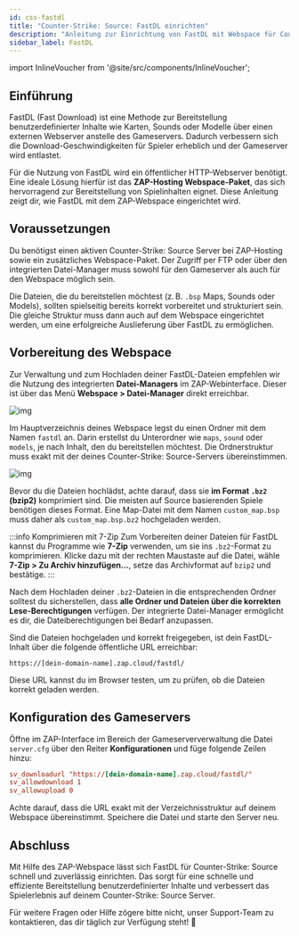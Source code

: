 ```yaml
---
id: css-fastdl
title: "Counter-Strike: Source: FastDL einrichten"
description: "Anleitung zur Einrichtung von FastDL mit Webspace für Counter-Strike: Source Server bei ZAP-Hosting - ZAP-Hosting Dokumentation"
sidebar_label: FastDL
---
```


import InlineVoucher from '@site/src/components/InlineVoucher';

## Einführung

FastDL (Fast Download) ist eine Methode zur Bereitstellung benutzerdefinierter Inhalte wie Karten, Sounds oder Modelle über einen externen Webserver anstelle des Gameservers. Dadurch verbessern sich die Download-Geschwindigkeiten für Spieler erheblich und der Gameserver wird entlastet.

Für die Nutzung von FastDL wird ein öffentlicher HTTP-Webserver benötigt. Eine ideale Lösung hierfür ist das **ZAP-Hosting Webspace-Paket**, das sich hervorragend zur Bereitstellung von Spielinhalten eignet. Diese Anleitung zeigt dir, wie FastDL mit dem ZAP-Webspace eingerichtet wird.

<InlineVoucher />

## Voraussetzungen

Du benötigst einen aktiven Counter-Strike: Source Server bei ZAP-Hosting sowie ein zusätzliches Webspace-Paket. Der Zugriff per FTP oder über den integrierten Datei-Manager muss sowohl für den Gameserver als auch für den Webspace möglich sein.

Die Dateien, die du bereitstellen möchtest (z. B. `.bsp` Maps, Sounds oder Models), sollten spielseitig bereits korrekt vorbereitet und strukturiert sein. Die gleiche Struktur muss dann auch auf dem Webspace eingerichtet werden, um eine erfolgreiche Auslieferung über FastDL zu ermöglichen.

## Vorbereitung des Webspace

Zur Verwaltung und zum Hochladen deiner FastDL-Dateien empfehlen wir die Nutzung des integrierten **Datei-Managers** im ZAP-Webinterface. Dieser ist über das Menü **Webspace > Datei-Manager** direkt erreichbar.

![img](https://screensaver01.zap-hosting.com/index.php/s/dptRwGTgL6bHXrE/preview)

Im Hauptverzeichnis deines Webspace legst du einen Ordner mit dem Namen `fastdl` an. Darin erstellst du Unterordner wie `maps`, `sound` oder `models`, je nach Inhalt, den du bereitstellen möchtest. Die Ordnerstruktur muss exakt mit der deines Counter-Strike: Source-Servers übereinstimmen.

![img](https://screensaver01.zap-hosting.com/index.php/s/beCCJPFT5si3wRZ/preview)

Bevor du die Dateien hochlädst, achte darauf, dass sie **im Format `.bz2` (bzip2)** komprimiert sind. Die meisten auf Source basierenden Spiele benötigen dieses Format. Eine Map-Datei mit dem Namen `custom_map.bsp` muss daher als `custom_map.bsp.bz2` hochgeladen werden.

:::info Komprimieren mit 7-Zip
Zum Vorbereiten deiner Dateien für FastDL kannst du Programme wie **7-Zip** verwenden, um sie ins `.bz2`-Format zu komprimieren. Klicke dazu mit der rechten Maustaste auf die Datei, wähle **7-Zip > Zu Archiv hinzufügen...**, setze das Archivformat auf `bzip2` und bestätige.
:::

Nach dem Hochladen deiner `.bz2`-Dateien in die entsprechenden Ordner solltest du sicherstellen, dass **alle Ordner und Dateien über die korrekten Lese-Berechtigungen** verfügen. Der integrierte Datei-Manager ermöglicht es dir, die Dateiberechtigungen bei Bedarf anzupassen.

Sind die Dateien hochgeladen und korrekt freigegeben, ist dein FastDL-Inhalt über die folgende öffentliche URL erreichbar:

```
https://[dein-domain-name].zap.cloud/fastdl/
```

Diese URL kannst du im Browser testen, um zu prüfen, ob die Dateien korrekt geladen werden.

## Konfiguration des Gameservers

Öffne im ZAP-Interface im Bereich der Gameserververwaltung die Datei `server.cfg` über den Reiter **Konfigurationen** und füge folgende Zeilen hinzu:

```cfg
sv_downloadurl "https://[dein-domain-name].zap.cloud/fastdl/"
sv_allowdownload 1
sv_allowupload 0
```

Achte darauf, dass die URL exakt mit der Verzeichnisstruktur auf deinem Webspace übereinstimmt. Speichere die Datei und starte den Server neu.

## Abschluss

Mit Hilfe des ZAP-Webspace lässt sich FastDL für Counter-Strike: Source schnell und zuverlässig einrichten. Das sorgt für eine schnelle und effiziente Bereitstellung benutzerdefinierter Inhalte und verbessert das Spielerlebnis auf deinem Counter-Strike: Source Server.

Für weitere Fragen oder Hilfe zögere bitte nicht, unser Support-Team zu kontaktieren, das dir täglich zur Verfügung steht! 🙂